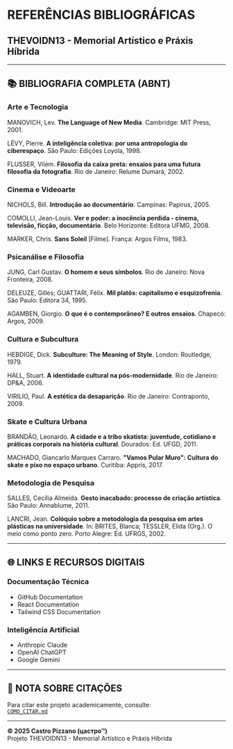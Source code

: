 # REFERÊNCIAS BIBLIOGRÁFICAS
## THEVOIDN13 - Memorial Artístico e Práxis Híbrida

---

## 📚 BIBLIOGRAFIA COMPLETA (ABNT)

### Arte e Tecnologia

MANOVICH, Lev. **The Language of New Media**. Cambridge: MIT Press, 2001.

LÉVY, Pierre. **A inteligência coletiva: por uma antropologia do ciberespaço**. São Paulo: Edições Loyola, 1998.

FLUSSER, Vilém. **Filosofia da caixa preta: ensaios para uma futura filosofia da fotografia**. Rio de Janeiro: Relume Dumará, 2002.

### Cinema e Videoarte

NICHOLS, Bill. **Introdução ao documentário**. Campinas: Papirus, 2005.

COMOLLI, Jean-Louis. **Ver e poder: a inocência perdida - cinema, televisão, ficção, documentário**. Belo Horizonte: Editora UFMG, 2008.

MARKER, Chris. **Sans Soleil** [Filme]. França: Argos Films, 1983.

### Psicanálise e Filosofia

JUNG, Carl Gustav. **O homem e seus símbolos**. Rio de Janeiro: Nova Fronteira, 2008.

DELEUZE, Gilles; GUATTARI, Félix. **Mil platôs: capitalismo e esquizofrenia**. São Paulo: Editora 34, 1995.

AGAMBEN, Giorgio. **O que é o contemporâneo? E outros ensaios**. Chapecó: Argos, 2009.

### Cultura e Subcultura

HEBDIGE, Dick. **Subculture: The Meaning of Style**. London: Routledge, 1979.

HALL, Stuart. **A identidade cultural na pós-modernidade**. Rio de Janeiro: DP&A, 2006.

VIRILIO, Paul. **A estética da desaparição**. Rio de Janeiro: Contraponto, 2009.

### Skate e Cultura Urbana

BRANDÃO, Leonardo. **A cidade e a tribo skatista: juventude, cotidiano e práticas corporais na história cultural**. Dourados: Ed. UFGD, 2011.

MACHADO, Giancarlo Marques Carraro. **"Vamos Pular Muro": Cultura do skate e pixo no espaço urbano**. Curitiba: Appris, 2017.

### Metodologia de Pesquisa

SALLES, Cecília Almeida. **Gesto inacabado: processo de criação artística**. São Paulo: Annablume, 2011.

LANCRI, Jean. **Colóquio sobre a metodologia da pesquisa em artes plásticas na universidade**. In: BRITES, Blanca; TESSLER, Elida (Org.). O meio como ponto zero. Porto Alegre: Ed. UFRGS, 2002.

---

## 🌐 LINKS E RECURSOS DIGITAIS

### Documentação Técnica
- GitHub Documentation
- React Documentation
- Tailwind CSS Documentation

### Inteligência Artificial
- Anthropic Claude
- OpenAI ChatGPT
- Google Gemini

---

## 📝 NOTA SOBRE CITAÇÕES

Para citar este projeto academicamente, consulte:  
[`COMO_CITAR.md`](./COMO_CITAR.md)

---

**© 2025 Castro Pizzano (цастро™)**  
Projeto THEVOIDN13 - Memorial Artístico e Práxis Híbrida